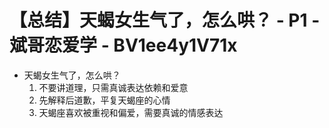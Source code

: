 # 【总结】天蝎女生气了，怎么哄？ - P1 - 斌哥恋爱学 - BV1ee4y1V71x

-   天蝎女生气了，怎么哄？
    1.  不要讲道理，只需真诚表达依赖和爱意
    2.  先解释后道歉，平复天蝎座的心情
    3.  天蝎座喜欢被重视和偏爱，需要真诚的情感表达